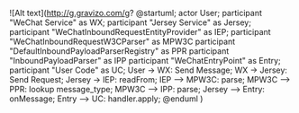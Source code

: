 
![Alt text](http://g.gravizo.com/g?
@startuml;
actor User;
participant "WeChat Service" as WX;
participant "Jersey Service" as Jersey;
participant "WeChatInboundRequestEntityProvider" as IEP;
participant "WeChatInboundRequestW3CParser" as MPW3C
participant "DefaultInboundPayloadParserRegistry" as PPR
participant "InboundPayloadParser" as IPP
participant "WeChatEntryPoint" as Entry;
participant "User Code" as UC;
User -> WX: Send Message;
WX -> Jersey: Send Request;
Jersey -> IEP: readFrom;
IEP --> MPW3C: parse;
MPW3C --> PPR: lookup message_type;
MPW3C --> IPP: parse;
Jersey --> Entry: onMessage;
Entry --> UC: handler.apply;
@enduml
)
